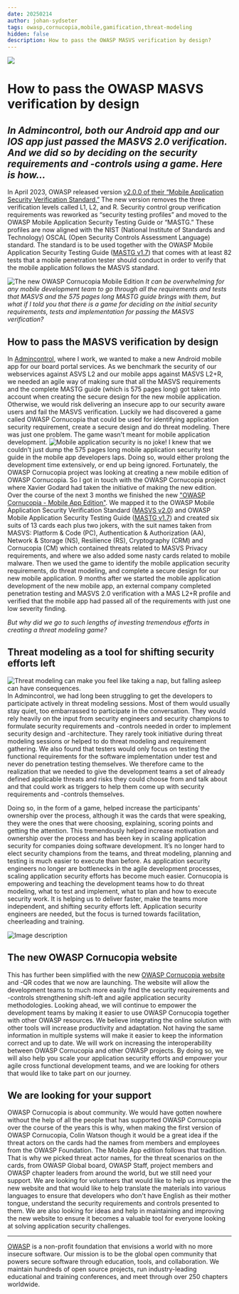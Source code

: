 ```yaml
---
date: 20250214
author: johan-sydseter
tags: owasp,cornucopia,mobile,gamification,threat-modeling
hidden: false
description: How to pass the OWASP MASVS verification by design?
---
```

![](bnowo8weds3w40gx89of.jpg)
# How to pass the OWASP MASVS verification by design

_In Admincontrol, both our Android app and our IOS app just passed the MASVS 2.0 verification. And we did so by deciding on the security requirements and -controls using a game. Here is how..._
----------------------------------------------------------------------------------------------------------------------------------------------------------------------------------------------

In April 2023, OWASP released version [v2.0.0 of their “Mobile Application Security Verification Standard.”](https://mas.owasp.org/MASVS/) The new version removes the three verification levels called L1, L2, and R. Security control group verification requirements was reworked as “security testing profiles” and moved to the OWASP Mobile Application Security Testing Guide or “MASTG.” These profiles are now aligned with the NIST (National Institute of Standards and Technology) OSCAL (Open Security Controls Assessment Language) standard. The standard is to be used together with the OWASP Mobile Application Security Testing Guide ([MASTG v1.7](https://mas.owasp.org/MASTG/)) that comes with at least 82 tests that a mobile penetration tester should conduct in order to verify that the mobile application follows the MASVS standard.

![The new OWASP Cornucopia Mobile Edition](3u5zjhisi63zndxwteo9.jpg)
_It can be overwhelming for any mobile development team to go through all the requirements and tests that MASVS and the 575 pages long MASTG guide brings with them, but what if I told you that there is a game for deciding on the initial security requirements, tests and implementation for passing the MASVS verification?_

## How to pass the MASVS verification by design 
In [Admincontrol](https://admincontrol.com/), where I work, we wanted to make a new Android mobile app for our board portal services. As we benchmark the security of our webservices against ASVS L2 and our mobile apps against MASVS L2+R, we needed an agile way of making sure that all the MASVS requirements and the complete MASTG guide (which is 575 pages long) got taken into account when creating the secure design for the new mobile application. Otherwise, we would risk delivering an insecure app to our security aware users and fail the MASVS verification.
Luckily we had discovered a game called OWASP Cornucopia that could be used for identifying application security requirement, create a secure design and do threat modeling. There was just one problem. The game wasn't meant for mobile application development. 
![Mobile application security is no joke!](7r7t9n8752ymsvw9fxwu.jpg)
I knew that we couldn't just dump the 575 pages long mobile application security test guide in the mobile app developers laps. Doing so, would either prolong the development time extensively, or end up being ignored. Fortunately, the OWASP Cornucopia project was looking at creating a new mobile edition of OWASP Cornucopia. So I got in touch with the OWASP Cornucopia project where Xavier Godard had taken the initiative of making the new edition. Over the course of the next 3 months we finished the new ["OWASP Cornucopia - Mobile App Edition"](https://cornucopia.owasp.org/cards). We mapped it to the OWASP Mobile Application Security Verification Standard ([MASVS v2.0](https://mas.owasp.org/MASVS/)) and OWASP Mobile Application Security Testing Guide ([MASTG v1.7](https://mas.owasp.org/MASTG/)) and created six suits of 13 cards each plus two jokers, with the suit names taken from MASVS: Platform & Code (PC), Authentication & Authorization (AA), Network & Storage (NS), Resilience (RS), Cryptography (CRM) and Cornucopia (CM) which contained threats related to MASVS Privacy requirements, and where we also added some nasty cards related to mobile malware. Then we used the game to identify the mobile application security requirements, do threat modeling, and complete a secure design for our new mobile application.
9 months after we started the mobile application development of the new mobile app, an external company completed penetration testing and MASVS 2.0 verification with a MAS L2+R profile and verified that the mobile app had passed all of the requirements with just one low severity finding.

_But why did we go to such lengths of investing tremendous efforts in creating a threat modeling game?_

## Threat modeling as a tool for shifting security efforts left
![Threat modeling can make you feel like taking a nap, but falling asleep can have consequences.](5y5l71o39iwotkiqtidr.jpg)
In Admincontrol, we had long been struggling to get the developers to participate actively in threat modeling sessions. Most of them would usually stay quiet, too embarrassed to participate in the conversation. They would rely heavily on the input from security engineers and security champions to formulate security requirements and -controls needed in order to implement security design and -architecture. 
They rarely took initiative during threat modeling sessions or helped to do threat modeling and requirement gathering. We also found that testers would only focus on testing the functional requirements for the software implementation under test and never do penetration testing themselves. We therefore came to the realization that we needed to give the development teams a set of already defined applicable threats and risks they could choose from and talk about and that could work as triggers to help them come up with security requirements and -controls themselves.

Doing so, in the form of a game, helped increase the participants' ownership over the process, although it was the cards that were speaking, they were the ones that were choosing, explaining, scoring points and getting the attention.
This tremendously helped increase motivation and ownership over the process and has been key in scaling application security for companies doing software development. It’s no longer hard to elect security champions from the teams, and threat modeling, planning and testing is much easier to execute than before.
As application security engineers no longer are bottlenecks in the agile development processes, scaling application security efforts has become much easier. Cornucopia is empowering and teaching the development teams how to do threat modeling, what to test and implement, what to plan and how to execute security work. It is helping us to deliver faster, make the teams more independent, and shifting security efforts left. Application security engineers are needed, but the focus is turned towards facilitation, cheerleading and training.

![Image description](2ib4335mprmnggh78kpa.jpg)

## The new OWASP Cornucopia website
This has further been simplified with the new [OWASP Cornucopia website](https://cornucopia.owasp.org) and -QR codes that we now are launching. The website will allow the development teams to much more easily find the security requirements and -controls strengthening shift-left and agile application security methodologies. Looking ahead, we will continue to empower the development teams by making it easier to use OWASP Cornucopia together with other OWASP resources. We believe integrating the online solution with other tools will increase productivity and adaptation. Not having the same information in multiple systems will make it easier to keep the information correct and up to date. We will work on increasing the interoperability between OWASP Cornucopia and other OWASP projects. By doing so, we will also help you scale your application security efforts and empower your agile cross functional development teams, and we are looking for others that would like to take part on our journey.

## We are looking for your support

OWASP Cornucopia is about community. We would have gotten nowhere without the help of all the people that has supported OWASP Cornucopia over the course of the years this is why, when making the first version of OWASP Cornucopia, Colin Watson though it would be a great idea if the threat actors on the cards had the names from members and employees from the OWASP Foundation. The Mobile App edition follows that tradition. That is why we picked threat actor names, for the threat scenarios on the cards, from OWASP Global board, OWASP Staff, project members and OWASP chapter leaders from around the world, but we still need your support. We are looking for volunteers that would like to help us improve the new website and that would like to help translate the materials into various languages to ensure that developers who don't have English as their mother tongue, understand the security requirements and controls presented to them. We are also looking for ideas and help in maintaining and improving the new website to ensure it becomes a valuable tool for everyone looking at solving application security challenges.

---

[OWASP](https://owasp.org) is a non-profit foundation that envisions a world with no more insecure software. Our mission is to be the global open community that powers secure software through education, tools, and collaboration. We maintain hundreds of open source projects, run industry-leading educational and training conferences, and meet through over 250 chapters worldwide.
